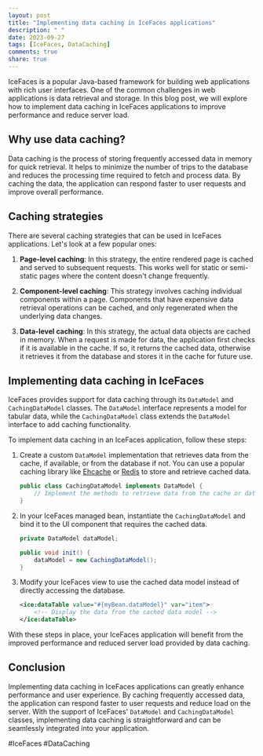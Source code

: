 ```yaml
---
layout: post
title: "Implementing data caching in IceFaces applications"
description: " "
date: 2023-09-27
tags: [IceFaces, DataCaching]
comments: true
share: true
---
```


IceFaces is a popular Java-based framework for building web applications with rich user interfaces. One of the common challenges in web applications is data retrieval and storage. In this blog post, we will explore how to implement data caching in IceFaces applications to improve performance and reduce server load.

## Why use data caching?

Data caching is the process of storing frequently accessed data in memory for quick retrieval. It helps to minimize the number of trips to the database and reduces the processing time required to fetch and process data. By caching the data, the application can respond faster to user requests and improve overall performance.

## Caching strategies

There are several caching strategies that can be used in IceFaces applications. Let's look at a few popular ones:

1. **Page-level caching**: In this strategy, the entire rendered page is cached and served to subsequent requests. This works well for static or semi-static pages where the content doesn't change frequently.

2. **Component-level caching**: This strategy involves caching individual components within a page. Components that have expensive data retrieval operations can be cached, and only regenerated when the underlying data changes.

3. **Data-level caching**: In this strategy, the actual data objects are cached in memory. When a request is made for data, the application first checks if it is available in the cache. If so, it returns the cached data, otherwise it retrieves it from the database and stores it in the cache for future use.

## Implementing data caching in IceFaces

IceFaces provides support for data caching through its `DataModel` and `CachingDataModel` classes. The `DataModel` interface represents a model for tabular data, while the `CachingDataModel` class extends the `DataModel` interface to add caching functionality.

To implement data caching in an IceFaces application, follow these steps:

1. Create a custom `DataModel` implementation that retrieves data from the cache, if available, or from the database if not. You can use a popular caching library like [Ehcache](http://www.ehcache.org/) or [Redis](https://redis.io/) to store and retrieve cached data.

   ```java
   public class CachingDataModel implements DataModel {
       // Implement the methods to retrieve data from the cache or database
   }
   ```

2. In your IceFaces managed bean, instantiate the `CachingDataModel` and bind it to the UI component that requires the cached data.

   ```java
   private DataModel dataModel;

   public void init() {
       dataModel = new CachingDataModel();
   }
   ```

3. Modify your IceFaces view to use the cached data model instead of directly accessing the database.

   ```xml
   <ice:dataTable value="#{myBean.dataModel}" var="item">
       <!-- Display the data from the cached data model -->
   </ice:dataTable>
   ```

With these steps in place, your IceFaces application will benefit from the improved performance and reduced server load provided by data caching.

## Conclusion

Implementing data caching in IceFaces applications can greatly enhance performance and user experience. By caching frequently accessed data, the application can respond faster to user requests and reduce load on the server. With the support of IceFaces' `DataModel` and `CachingDataModel` classes, implementing data caching is straightforward and can be seamlessly integrated into your application.

#IceFaces #DataCaching